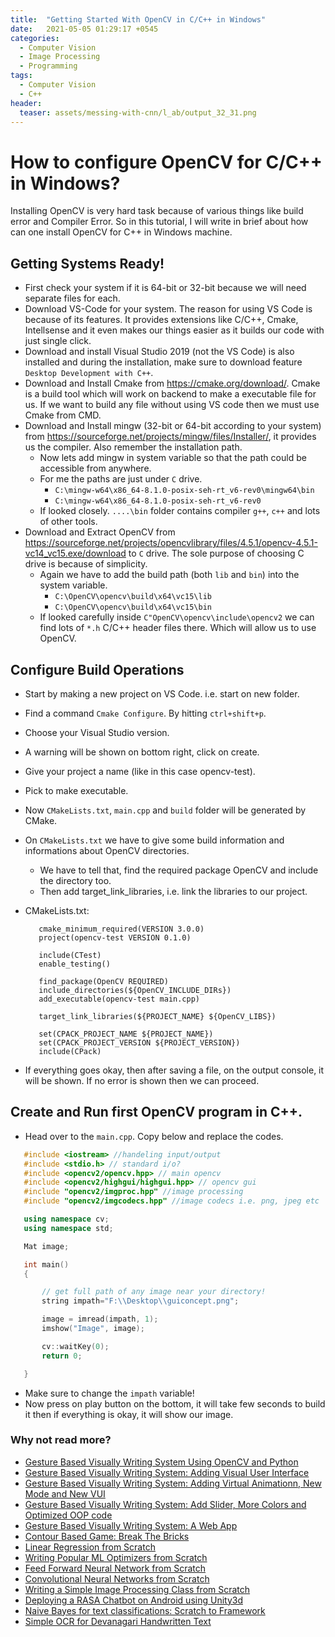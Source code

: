 ```yaml
---
title:  "Getting Started With OpenCV in C/C++ in Windows"
date:   2021-05-05 01:29:17 +0545
categories:
  - Computer Vision
  - Image Processing
  - Programming
tags:
  - Computer Vision
  - C++
header:
  teaser: assets/messing-with-cnn/l_ab/output_32_31.png
---
```


# How to configure OpenCV for C/C++ in Windows?
Installing OpenCV is very hard task because of various things like build error and Compiler Error. So in this tutorial, I will write in brief about how can one install OpenCV for C++ in Windows machine.

## Getting Systems Ready!
* First check your system if it is 64-bit or 32-bit because we will need separate files for each.
* Download VS-Code for your system. The reason for using VS Code is because of its features. It provides extensions like C/C++, Cmake, Intellsense and it even makes our things easier as it builds our code with just single click.
* Download and install Visual Studio 2019 (not the VS Code) is also installed and during the installation, make  sure to download feature `Desktop Development with C++`.
* Download and Install Cmake from https://cmake.org/download/. Cmake is a build tool which will work on backend to make a executable file for us. If we want to build any file without using VS code then we must use Cmake from CMD.
* Download and Install mingw (32-bit or 64-bit according to your system) from https://sourceforge.net/projects/mingw/files/Installer/, it provides us the compiler. Also remember the installation path.
    * Now lets add mingw in system variable so that the path could be accessible from anywhere.
    * For me the paths are just under `C` drive. 
        * `C:\mingw-w64\x86_64-8.1.0-posix-seh-rt_v6-rev0\mingw64\bin`
        * `C:\mingw-w64\x86_64-8.1.0-posix-seh-rt_v6-rev0`
    * If looked closely. `....\bin` folder contains compiler `g++`, `c++` and lots of other tools.
* Download and Extract OpenCV from https://sourceforge.net/projects/opencvlibrary/files/4.5.1/opencv-4.5.1-vc14_vc15.exe/download to `C` drive. The sole purpose of choosing C drive is because of simplicity. 
    * Again we have to add the build path (both `lib` and `bin`) into the system variable.
        * `C:\OpenCV\opencv\build\x64\vc15\lib`
        * `C:\OpenCV\opencv\build\x64\vc15\bin`
    * If looked carefully inside `C"OpenCV\opencv\include\opencv2` we can find lots of  `*.h` C/C++ header files there. Which will allow us to use OpenCV.

## Configure Build Operations
* Start by making a new project on VS Code. i.e. start on new folder.
* Find a command `Cmake Configure`. By hitting `ctrl+shift+p`.
* Choose your Visual Studio version.
* A warning will be shown on bottom right, click on create.
* Give your project a name (like in this case opencv-test).
* Pick to make executable.
* Now `CMakeLists.txt`, `main.cpp` and `build` folder will be generated by CMake.
* On `CMakeLists.txt` we have to give some build information and informations about OpenCV directories.
    * We have to tell that, find the required package OpenCV and include the directory too.
    * Then add target_link_libraries, i.e. link the libraries to our project.
* CMakeLists.txt:
     
     ```text
        cmake_minimum_required(VERSION 3.0.0)
        project(opencv-test VERSION 0.1.0)

        include(CTest)
        enable_testing()

        find_package(OpenCV REQUIRED)
        include_directories(${OpenCV_INCLUDE_DIRs})
        add_executable(opencv-test main.cpp)

        target_link_libraries(${PROJECT_NAME} ${OpenCV_LIBS})

        set(CPACK_PROJECT_NAME ${PROJECT_NAME})
        set(CPACK_PROJECT_VERSION ${PROJECT_VERSION})
        include(CPack)
    ```

* If everything goes okay, then after saving a file, on the output console, it will be shown. If no error is shown then we can proceed.

## Create and Run first OpenCV program in C++.
* Head over to the `main.cpp`. Copy below and replace the codes.
 ```cpp
    #include <iostream> //handeling input/output
    #include <stdio.h> // standard i/o?
    #include <opencv2/opencv.hpp> // main opencv
    #include <opencv2/highgui/highgui.hpp> // opencv gui
    #include "opencv2/imgproc.hpp" //image processing
    #include "opencv2/imgcodecs.hpp" //image codecs i.e. png, jpeg etc

    using namespace cv;
    using namespace std;

    Mat image;

    int main()
    {

        // get full path of any image near your directory!
        string impath="F:\\Desktop\\guiconcept.png";

        image = imread(impath, 1);
        imshow("Image", image);

        cv::waitKey(0);
        return 0;

    }
```

* Make sure to change the `impath` variable!
* Now press on play button on the bottom, it will take few seconds to build it then if everything is okay, it will show our image.


### Why not read more?
* [Gesture Based Visually Writing System Using OpenCV and Python]({{site.url}}/2020/08/01/gesture-based-visually-writing-system-using-opencv-and-python/)
* [Gesture Based Visually Writing System: Adding Visual User Interface]({{site.url}}/2020/08/11/gesture-based-visually-writing-system-make-a-visual-user-interface/)
* [Gesture Based Visually Writing System: Adding Virtual Animationn, New Mode and New VUI]({{site.url}}/2020/08/14/gesture-based-visually-writing-system-adding-virtual-animation-new-mode-and-new-vui/)
* [Gesture Based Visually Writing System: Add Slider, More Colors and Optimized OOP code]({{site.url}}/2020/08/21/gesture-based-visually-writing-system-add-slider-more-colors-and-optimized-code/)
* [Gesture Based Visually Writing System: A Web App]({{site.url}}/2020/08/29/gesture-based-visually-writing-system-web-app/)
* [Contour Based Game: Break The Bricks]({{site.url}}/2020/08/16/contour-based-game-break-the-bricks/)
* [Linear Regression from Scratch]({{site.url}}/2020/08/07/writing-a-linear-regression-class-from-scratch-using-python/)
* [Writing Popular ML Optimizers from Scratch]({{site.url}}/2020/06/05/writing-popular-machine-learning-optimizers-from-scratch-on-python/)
* [Feed Forward Neural Network from Scratch]({{site.url}}/2020/05/30/writing-a-deep-neural-network-from-scratch-on-python/)
* [Convolutional Neural Networks from Scratch]({{site.url}}/2020/06/05/convolutional-neural-networks-from-scratch-on-python/)
* [Writing a Simple Image Processing Class from Scratch]({{site.url}}/2020/05/30/image-processing-class-from-scratch-on-python/)
* [Deploying a RASA Chatbot on Android using Unity3d]({{site.url}}/2020/08/04/deploying-a-simple-rasa-chatbot-on-unity3d-project-to-make-a-chatbot-for-android-devices/)
* [Naive Bayes for text classifications: Scratch to Framework]({{site.url}}/2020/03/04/text-classification-using-naive-bayes-scratch-to-the-framework/)
* [Simple OCR for Devanagari Handwritten Text]({{site.url}}/2020/02/25/building-ocr-for-devanagari-handwritten-character/)


